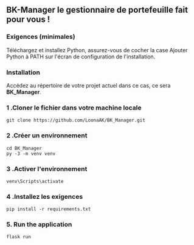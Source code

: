 ## BK-Manager le gestionnaire de portefeuille fait pour vous !

### Exigences (minimales)

Téléchargez et installez Python,  assurez-vous de cocher la case Ajouter Python à PATH sur l'écran de configuration de l'installation. </p>

 
### Installation
Accédez au répertoire de votre projet actuel dans ce cas, ce sera **BK_Manager**. <br>

### 1 .Cloner le fichier dans votre machine locale
```
git clone https://github.com/LoonaAK/BK_Manager.git
```
          
### 2 .Créer un environnement
          
```
cd BK_Manager
py -3 -m venv venv

```

### 3 .Activer l'environnement

```venv\Scripts\activate```

### 4 .Installez les exigences

```pip install -r requirements.txt```
  
### 5. Run the application 

```
flask run

```